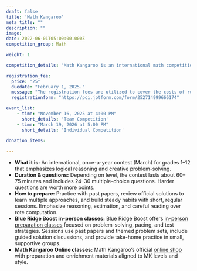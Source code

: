 ```yaml
---
draft: false
title: 'Math Kangaroo'
meta_title: ""
description: ""
image: 
date: 2022-06-01T05:00:00.000Z
competition_group: Math

weight: 1

competition_details: "Math Kangaroo is an international math competition for students in grades 1–12 that promotes logical reasoning and problem-solving through engaging, multiple-choice challenges held annually in a friendly, low-stress environment."

registration_fee:
  price: "25"
  duedate: "February 1, 2025."
  message: "The registration fees are utilized to cover the costs of running the competitions."
  registrationform: "https://pci.jotform.com/form/252714999666174"

event_list:
    - time: "November 16, 2025 at 4:00 PM"
      short_details: 'Team Competition'
    - time: "March 19, 2026 at 5:00 PM"
      short_details: 'Individual Competition'
    
donation_items: 

---
```


<section class="mk-overview">
  <ul>
    <li><strong>What it is:</strong> An international, once-a-year contest (March) for grades 1–12 that emphasizes logical reasoning and creative problem-solving.</li>
    <li><strong>Duration & questions:</strong> Depending on level, the contest lasts about 60–75 minutes and includes 24–30 multiple-choice questions. Harder questions are worth more points.</li>
    <li><strong>How to prepare:</strong> Practice with past papers, review official solutions to learn multiple approaches, and build steady habits with short, regular sessions. Emphasize reasoning, estimation, and careful reading over rote computation.</li>
    <li><strong>Blue Ridge Boost in-person classes:</strong> Blue Ridge Boost offers <a href="https://blueridgeboost.com/classes/math/">in-person preparation classes</a> focused on problem-solving, pacing, and test strategies. Sessions use past papers and themed problem sets, include guided solution discussions, and provide take-home practice in small, supportive groups.</li>
    <li><strong>Math Kangaroo Online classes:</strong> Math Kangaroo’s official <a href="https://mathkangaroo.org/mks/practice/online-classes/">online shop</a> with preparation and enrichment materials aligned to MK levels and style.</li>
  </ul>
</section>
